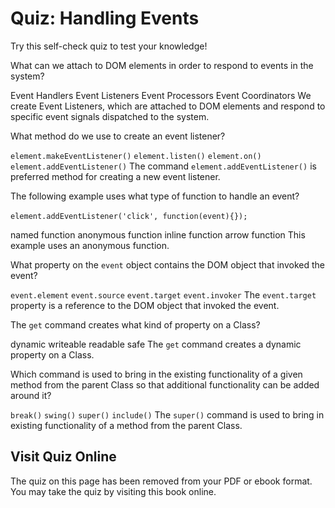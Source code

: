 # Quiz: Handling Events

Try this self-check quiz to test your knowledge!

<quiz name="">
    <question>
        <p>What can we attach to DOM elements in order to respond to events in the system?</p>
        <answer>Event Handlers</answer>
        <answer correct>Event Listeners</answer>
        <answer>Event Processors</answer>
        <answer>Event Coordinators</answer>
        <explanation>We create Event Listeners, which are attached to DOM elements and respond to specific event signals dispatched to the system.</explanation>
    </question>
    <question>
        <p>What method do we use to create an event listener?</p>
        <answer><code>element.makeEventListener()</code></answer>
        <answer><code>element.listen()</code></answer>
        <answer><code>element.on()</code></answer>
        <answer correct><code>element.addEventListener()</code></answer>
        <explanation>The command <code>element.addEventListener()</code> is preferred method for creating a new event listener.</explanation>
    </question>
    <question>
        <p>The following example uses what type of function to handle an event? <br><br><code>element.addEventListener('click', function(event){});</code></p>
        <answer>named function</answer>
        <answer correct>anonymous function</answer>
        <answer>inline function</answer>
        <answer>arrow function</answer>
        <explanation>This example uses an anonymous function.</explanation>
    </question>
    <question>
        <p>What property on the <code>event</code> object contains the DOM object that invoked the event?</p>
        <answer><code>event.element</code></answer>
        <answer><code>event.source</code></answer>
        <answer correct><code>event.target</code></answer>
        <answer><code>event.invoker</code></answer>
        <explanation>The <code>event.target</code> property is a reference to the DOM object that invoked the event.</explanation>
    </question>
    <question>
        <p>The <code>get</code> command creates what kind of property on a Class?</p>
        <answer correct>dynamic</answer>
        <answer>writeable</answer>
        <answer>readable</answer>
        <answer>safe</answer>
        <explanation>The <code>get</code> command creates a dynamic property on a Class.</explanation>
    </question>
    <question>
        <p>Which command is used to bring in the existing functionality of a given method from the parent Class so that additional functionality can be added around it?</p>
        <answer><code>break()</code></answer>
        <answer><code>swing()</code></answer>
        <answer correct><code>super()</code></answer>
        <answer><code>include()</code></answer>
        <explanation>The <code>super()</code> command is used to bring in existing functionality of a method from the parent Class.</explanation>
    </question>
</quiz>

<div class="no-quiz">
     <h2>Visit Quiz Online</h2>
     <p> 
         The quiz on this page has been removed from your PDF 
         or ebook format. You may take the quiz by visiting
         this book online.
     </p>
</div>
